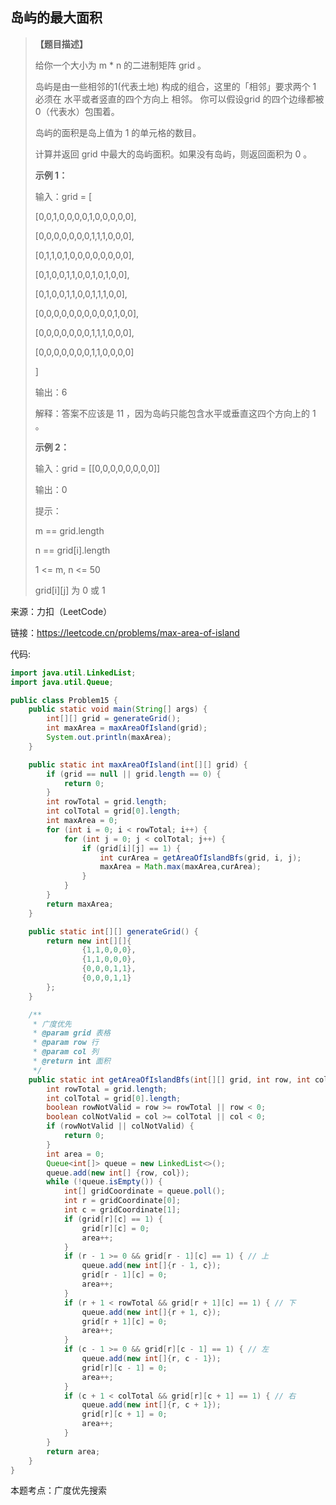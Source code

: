 ## 岛屿的最大面积

> **【题目描述】**
> 
> 给你一个大小为 m * n 的二进制矩阵 grid 。
> 
> 岛屿是由一些相邻的1(代表土地) 构成的组合，这里的「相邻」要求两个 1 必须在 水平或者竖直的四个方向上 相邻。
> 你可以假设grid 的四个边缘都被 0（代表水）包围着。
>
> 岛屿的面积是岛上值为 1 的单元格的数目。
>
> 计算并返回 grid 中最大的岛屿面积。如果没有岛屿，则返回面积为 0 。
>
> **示例 1：**
> 
> 输入：grid = [
> 
> [0,0,1,0,0,0,0,1,0,0,0,0,0],
> 
> [0,0,0,0,0,0,0,1,1,1,0,0,0],
> 
> [0,1,1,0,1,0,0,0,0,0,0,0,0],
> 
> [0,1,0,0,1,1,0,0,1,0,1,0,0],
> 
> [0,1,0,0,1,1,0,0,1,1,1,0,0],
> 
> [0,0,0,0,0,0,0,0,0,0,1,0,0],
> 
> [0,0,0,0,0,0,0,1,1,1,0,0,0],
> 
> [0,0,0,0,0,0,0,1,1,0,0,0,0]
> 
> ]
> 
> 输出：6
> 
> 解释：答案不应该是 11 ，因为岛屿只能包含水平或垂直这四个方向上的 1 。
> 
> **示例 2：**
> 
> 输入：grid = [[0,0,0,0,0,0,0,0]]
> 
> 输出：0
> 
> 提示：
> 
> m == grid.length
> 
> n == grid[i].length
> 
> 1 <= m, n <= 50
> 
> grid[i][j] 为 0 或 1
> 

来源：力扣（LeetCode）

链接：https://leetcode.cn/problems/max-area-of-island

代码:
```java
import java.util.LinkedList;
import java.util.Queue;

public class Problem15 {
    public static void main(String[] args) {
        int[][] grid = generateGrid();
        int maxArea = maxAreaOfIsland(grid);
        System.out.println(maxArea);
    }

    public static int maxAreaOfIsland(int[][] grid) {
        if (grid == null || grid.length == 0) {
            return 0;
        }
        int rowTotal = grid.length;
        int colTotal = grid[0].length;
        int maxArea = 0;
        for (int i = 0; i < rowTotal; i++) {
            for (int j = 0; j < colTotal; j++) {
                if (grid[i][j] == 1) {
                    int curArea = getAreaOfIslandBfs(grid, i, j);
                    maxArea = Math.max(maxArea,curArea);
                }
            }
        }
        return maxArea;
    }

    public static int[][] generateGrid() {
        return new int[][]{
                {1,1,0,0,0},
                {1,1,0,0,0},
                {0,0,0,1,1},
                {0,0,0,1,1}
        };
    }

    /**
     * 广度优先
     * @param grid 表格
     * @param row 行
     * @param col 列
     * @return int 面积
     */
    public static int getAreaOfIslandBfs(int[][] grid, int row, int col) {
        int rowTotal = grid.length;
        int colTotal = grid[0].length;
        boolean rowNotValid = row >= rowTotal || row < 0;
        boolean colNotValid = col >= colTotal || col < 0;
        if (rowNotValid || colNotValid) {
            return 0;
        }
        int area = 0;
        Queue<int[]> queue = new LinkedList<>();
        queue.add(new int[] {row, col});
        while (!queue.isEmpty()) {
            int[] gridCoordinate = queue.poll();
            int r = gridCoordinate[0];
            int c = gridCoordinate[1];
            if (grid[r][c] == 1) {
                grid[r][c] = 0;
                area++;
            }
            if (r - 1 >= 0 && grid[r - 1][c] == 1) { // 上
                queue.add(new int[]{r - 1, c});
                grid[r - 1][c] = 0;
                area++;
            }
            if (r + 1 < rowTotal && grid[r + 1][c] == 1) { // 下
                queue.add(new int[]{r + 1, c});
                grid[r + 1][c] = 0;
                area++;
            }
            if (c - 1 >= 0 && grid[r][c - 1] == 1) { // 左
                queue.add(new int[]{r, c - 1});
                grid[r][c - 1] = 0;
                area++;
            }
            if (c + 1 < colTotal && grid[r][c + 1] == 1) { // 右
                queue.add(new int[]{r, c + 1});
                grid[r][c + 1] = 0;
                area++;
            }
        }
        return area;
    }
}
```
本题考点：广度优先搜索